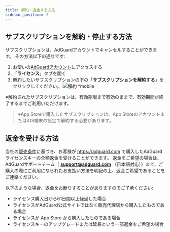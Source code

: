 ```yaml
---
title: 解約・返金する方法
sidebar_position: 5
---
```


## サブスクリプションを解約・停止する方法

サブスクリプションは、AdGuardアカウントでキャンセルすることができます。 その方法以下の通りです:

 1. お使いの[AdGuardアカウント](https://my.adguard.com/)にアクセスする
 2. 「**ライセンス**」タブを開く
 3. 解約したいサブスクリプションの下の「**サブスクリプションを解約する**」をクリックしてください。 ![解約 *mobile](https://cdn.adtidy.org/blog/new/fgjbxcancel-ja-1.png)

 ※解約されたサブスクリプションは、有効期限まで有効のままで、有効期間が終了するまでご利用いただけます。

> ※App Storeで購入したサブスクリプションは、App StoreのアカウントまたはiOS端末の設定で解約する必要があります。

## 返金を受ける方法

当社の[販売条件](https://adguard.com/terms-of-sale.html)に基づき、お客様が https://adguard.com で購入したAdGuardライセンスキーの全額返金を受けることができます。 返金をご希望の場合は、AdGuardサポートチーム（ **support@adguard.com** （日本語対応））まで、ご購入の際にご利用になられたお支払い方法を明記の上、返金ご希望であることをご連絡ください。

以下のような場合、返金をお断りすることがありますのでご了承ください:
* ライセンス購入日から61日間以上経過した場合
* ライセンスがAdGuard公式サイトではなく販売代理店から購入したものである場合
* ライセンスが App Store から購入したものである場合
* ライセンスキーのアップグレードまたは延長という一部返金をご希望の場合
